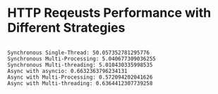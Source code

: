 # HTTP Reqeusts Performance with Different Strategies

```

Synchronous Single-Thread: 50.057352781295776
Synchronous Multi-Processing: 5.040677309036255
Synchronous Multi-threading: 5.010430335998535
Async with asyncio: 0.6632363796234131
Async with Multi-Processing: 0.572094202041626
Async with Multi-threading: 0.6364412307739258

```
